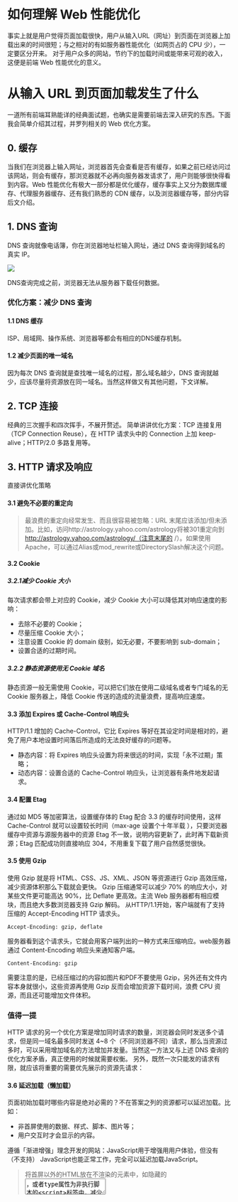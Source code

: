 # 如何理解 Web 性能优化
事实上就是用户觉得页面加载很快，用户从输入URL（网址）到页面在浏览器上加载出来的时间很短；与之相对的有如服务器性能优化（如网页占的 CPU 少），一定要区分开来。
对于用户众多的网站，节约下的加载时间或能带来可观的收入，这便是前端 Web 性能优化的意义。
# 从输入 URL 到页面加载发生了什么
一道所有前端耳熟能详的经典面试题，也确实是需要前端去深入研究的东西。下面我会简单介绍其过程，并罗列相关的 Web 优化方案。
## 0. 缓存
当我们在浏览器上输入网址，浏览器首先会查看是否有缓存，如果之前已经访问过该网站，则会有缓存，那浏览器就不必再向服务器发请求了，用户则能够很快得看到内容。Web 性能优化有极大一部分都是优化缓存，缓存事实上又分为数据库缓存、代理服务器缓存、还有我们熟悉的 CDN 缓存，以及浏览器缓存等，部分内容后文介绍。
## 1. DNS 查询
DNS 查询就像电话簿，你在浏览器地址栏输入网址，通过 DNS 查询得到域名的真实 IP。

![](https://upload-images.jianshu.io/upload_images/7094266-d21c9b5e4b39ad6c.png?imageMogr2/auto-orient/strip%7CimageView2/2/w/1240)

DNS查询完成之前，浏览器无法从服务器下载任何数据。

### 优化方案：减少 DNS 查询
#### 1.1 DNS 缓存
ISP、局域网、操作系统、浏览器等都会有相应的DNS缓存机制。
#### 1.2 减少页面的唯一域名
因为每次 DNS 查询就是查找唯一域名的过程，那么域名越少，DNS 查询就越少，应该尽量将资源放在同一域名。当然这样做又有其他问题，下文详解。
## 2. TCP 连接
经典的三次握手和四次挥手，不展开赘述。
简单讲讲优化方案：TCP 连接复用（TCP Connection Reuse），在 HTTP 请求头中的 Connection 上加 keep-alive；HTTP/2.0 多路复用等。
## 3. HTTP 请求及响应
直接讲优化策略
#### 3.1 避免不必要的重定向
> 最浪费的重定向经常发生、而且很容易被忽略：URL 末尾应该添加/但未添加。比如，访问http://astrology.yahoo.com/astrology将被301重定向到 http://astrology.yahoo.com/astrology/（注意末尾的 /）。如果使用 Apache，可以通过Alias或mod_rewrite或DirectorySlash解决这个问题。
#### 3.2 Cookie
##### 3.2.1减少 Cookie 大小
每次请求都会带上对应的 Cookie，减少 Cookie 大小可以降低其对响应速度的影响：
- 去除不必要的 Cookie；
- 尽量压缩 Cookie 大小；
- 注意设置 Cookie 的 domain 级别，如无必要，不要影响到 sub-domain；
- 设置合适的过期时间。
##### 3.2.2 静态资源使用无 Cookie 域名
静态资源一般无需使用 Cookie，可以把它们放在使用二级域名或者专门域名的无 Cookie 服务器上，降低 Cookie 传送的造成的流量浪费，提高响应速度。
#### 3.3 添加 Expires 或 Cache-Control 响应头
HTTP/1.1 增加的 Cache-Control，它比 Expires 等好在其设定时间是相对的，避免了用户本地设置时间落后所造成的无法良好缓存的问题等。
- 静态内容：将 Expires 响应头设置为将来很远的时间，实现「永不过期」策略；
- 动态内容：设置合适的 Cache-Control 响应头，让浏览器有条件地发起请求。
#### 3.4 配置 Etag
通过如 MD5 等加密算法，设置缓存体的 Etag 配合 3.3 的缓存时间使用，这样 Cache-Control 就可以设置较长时间（max-age 设置个十年半载 ），只要浏览器缓存中资源与源服务器中的资源 Etag 不一致，说明内容更新了，此时再下载新资源；Etag 匹配成功则直接响应 304，不用重复下载了用户自然感觉很快。
#### 3.5 使用 Gzip
使用 Gzip 就是将 HTML、CSS、JS、XML、JSON 等资源进行 Gzip 高效压缩，减少资源体积那么下载就会更快。
Gzip 压缩通常可以减少 70% 的响应大小，对某些文件更可能高达 90%，比 Deflate 更高效。主流 Web 服务器都有相应模块，而且绝大多数浏览器支持 Gzip 解码。
从HTTP/1.1开始，客户端就有了支持压缩的 Accept-Encoding HTTP 请求头。
```
Accept-Encoding: gzip, deflate
```
服务器看到这个请求头，它就会用客户端列出的一种方式来压缩响应。web服务器通过 Content-Encoding 响应头来通知客户端。
```
Content-Encoding: gzip
```
需要注意的是，已经压缩过的内容如图片和PDF不要使用 Gzip，另外还有文件内容本身就很小，这些资源再使用 Gzip 反而会增加资源下载时间，浪费 CPU 资源，而且还可能增加文件体积。
### 值得一提
HTTP 请求的另一个优化方案是增加同时请求的数量，浏览器会同时发送多个请求，但是同一域名最多同时发送 4~8 个（不同浏览器不同）请求，那么当资源过多时，可以采用增加域名的方法增加并发量。当然这一方法又与上述 DNS 查询的优化方案矛盾，真正使用的时候就需要权衡。
另外，既然一次只能发的请求有限，就应该将重要的需要优先展示的资源先请求：
#### 3.6 延迟加载（懒加载）
页面初始加载时哪些内容是绝对必需的？不在答案之列的资源都可以延迟加载。比如：
- 非首屏使用的数据、样式、脚本、图片等；
- 用户交互时才会显示的内容。

遵循「渐进增强」理念开发的网站：JavaScript用于增强用用户体验，但没有（不支持） JavaScript也能正常工作，完全可以延迟加载JavaScript。
>将首屏以外的HTML放在不渲染的元素中，如隐藏的<textarea>，或者type属性为非执行脚本的<script>标签中，减少初始渲染的DOM元素数量，提高速度。等首屏加载完成或者用户操作时，再去渲染剩余的页面内容。
#### 3.7 预加载
预先加载利用浏览器空闲时间请求将来要使用的资源，以便用户访问下一页面时更快地响应。
## 4. 浏览器解析渲染页面
响应完成后，浏览器下载完资源，就开始解析资源生成页面了。对于前端来说，这部分内容是完全需要我们去掌控的，我们也来简单介绍一下对应的优化内容，部分内容如懒加载等上面已经提及就不再重复。
#### 4.1 写对文档类型声明 <!DOCTYPE html>
>这个声明的目的是防止浏览器在渲染文档时，切换到我们称为“[怪异模式(兼容模式)](https://developer.mozilla.org/zh-CN/docs/Web/HTML/Quirks_Mode_and_Standards_Mode)”的渲染模式。“`<!DOCTYPE html>`" 确保浏览器按照最佳的相关规范进行渲染，而不是使用一个不符合规范的渲染模式。

不写或写错文档类型声明，会浪费浏览器渲染页面的时间或引起错误排版。
#### 4.2 CSS 放在 <head> 中
把样式表放在 <head> 中可以让页面渐进渲染，尽早呈现视觉反馈，给用户加载速度很快的感觉。
这对内容比较多的页面尤为重要，用户可以先查看已经下载渲染的内容，而不是盯着白屏等待。
如果把样式表放在页面底部，一些浏览器为减少重绘，会在 CSS 加载完成以后才渲染页面，用户只能对着白屏干瞪眼，用户体验极差。把样式表放到文档的HEAD部分能让页面看起来加载地更快。
#### 4.2 把脚本放在页面底部
浏览器下载脚本时，会阻塞其他资源并行下载，即使是来自不同域名的资源，并且，没有 js 并不邮箱呈现在用户目前的内容的观感。因此，最好将脚本放在底部，以提高页面加载速度。
一些特殊场景无法将脚本放到页面底部的，可以考虑<script>的以下属性：
- defer 属性；
- HTML5 新增的async属性。
#### 4.3 使用外部 JavaScript 和 CSS
外部 JavaScript 和 CSS 文件可以被浏览器缓存，在不同页面间重用，也能降低页面大小。
当然，实际中也需要考虑代码的重用程度。如果仅仅是某个页面使用到的代码，可以考虑内嵌在页面中，减少HTTP请求数。另外，可以在首页加载完成以后，预先加载子页面的资源。
#### 4.4 合并和压缩 JS/CSS 等文件
通过该方法减少页面所需资源，减少请求数量，加快响应时间。现在 webpack 打包工具都已经默认实现了。
#### 4.5 减少 DOM 操作和使用高效的事件处理
- 缓存已经访问过的元素；
- 使用 DocumentFragment 暂存 DOM，整理好以后再插入 DOM 树；
- 操作 className，而不是多次读写 style；
- 避免使用 JavaScript 修复布局；
- 减少绑定事件监听的节点，如通过事件委托（当然现在浏览器功能强大，影响不大）；
- 尽早处理事件，在 DOMContentLoaded 即可进行，不用等到 load 以后。
#### 4.6 图片优化
如何将图片变得又小又好看是一个工程师实力的体现，这里不过多赘述，大家可以查看我后文提供的资源。
#### 4.7 使用 CND
>内容分发网络（Content delivery network 或 Content distribution network）是指一种透过互联网互相连接的计算机网络系统，利用最靠近每位用户的服务器，更快、更可靠地将音乐、图片、影片、应用程序及其他文件发送给用户，来提供高性能、可扩展性及低成本的网络内容传递给用户。

动态 CDN，使用离你最近的服务器；CDN 没有 Cookie，使用 CDN 可以减少 Cookie；CND 会自动合并脚本文件等，减少请求数量；当然，使用 CND 同时也增加了一个域名，增大了同时请求数量。
# 总结
![](https://upload-images.jianshu.io/upload_images/7094266-2696c8f1d212f5d4.png?imageMogr2/auto-orient/strip%7CimageView2/2/w/1240)
该文大量参考了雅虎 35 军规，增加了一些自己的理解并舍弃了一些已经过时的内容。细节内容比较少，主要是笼统地将 Web 性能优化的思路做了梳理，很多内容都值得我们去深入研究。当然其中部分内容顺序还是不佳，因为很多内容事实上是贯穿在整个过程当中的，正如 Web 性能优化是个整体，需要权衡所有冲突。希望本文可以给你一些在面试官问道你时的思路。
深入阅读 [从输入URL到页面加载的过程？如何由一道题完善自己的前端知识体系！](https://zhuanlan.zhihu.com/p/34453198)

本文参考：
[前端性能优化之雅虎35条军规](https://juejin.im/post/5b73ef38f265da281e048e51)
[前端经典面试题: 从输入URL到页面加载发生了什么？](https://segmentfault.com/a/1190000006879700)
MDN
维基百科
